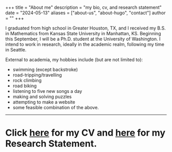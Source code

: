 +++
title = "About me"
description = "my bio, cv, and research statement"
date = "2024-05-13"
aliases = ["about-us", "about-hugo", "contact"]
author = ""
+++

I graduated from high school in Greater Houston, TX, and I received my B.S. in Mathematics from Kansas State University in Manhattan, KS. Beginning this September, I will be a Ph.D. student at the University of Washington. I intend to work in research, ideally in the academic realm, following my time in Seattle.

External to academia, my hobbies include (but are not limited to):

- swimming (except backstroke)
- road-tripping/travelling
- rock climbing
- road biking
- listening to five new songs a day
- making and solving puzzles
- attempting to make a website
- some feasible combination of the above.

---
# Click [here](../assets/cv5-24.pdf) for my CV and [here](../assets/rs12-23.pdf) for my Research Statement.